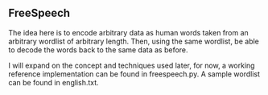 FreeSpeech
----------

The idea here is to encode arbitrary data as human words taken from an arbitrary wordlist of arbitrary length.
Then, using the same wordlist, be able to decode the words back to the same data as before.

I will expand on the concept and techniques used later, for now, a working reference implementation can be found in
freespeech.py.  A sample wordlist can be found in english.txt.